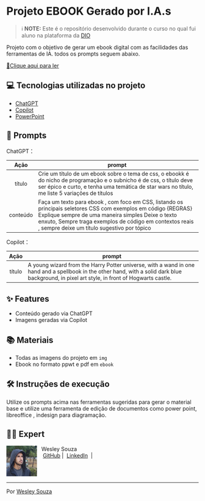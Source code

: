 # Projeto EBOOK Gerado por I.A.s


 > ℹ️ **NOTE:** Este é o repositório desenvolvido durante o curso no qual fui aluno na plataforma da [DIO](https://dio.me)

Projeto com o objetivo de gerar um ebook digital com as facilidades das ferramentas de IA. todos os prompts
seguem abaixo.

<a href="https://github.com/Wesleyrsouza/ebook-java/blob/main/O%20Enigma%20de%20Java%20e%20O%20Pr%C3%ADncipe%20Programador.pdf" title="View PDF now"> 📕Clique aqui para ler</a>

## 💻 Tecnologias utilizadas no projeto

- [ChatGPT](https://chat.openai.com/) 
- [Copilot](https://copilot.microsoft.com/)
- [PowerPoint](https://www.microsoft.com/en/microsoft-365/powerpoint)

## 🧠 Prompts


ChatGPT：

|   Ação   | prompt                                                                                                                                                                                                                                                                         |
| :------: | ------------------------------------------------------------------------------------------------------------------------------------------------------------------------------------------------------------------------------------------------------------------------------ |
|  título  | Crie um título de um ebook sobre o tema de css, o ebookk é do nicho de programação e o subnicho é de css, o título deve ser épico e curto, e tenha uma temática de star wars no título, me liste 5 variações de títulos                                                        |
| conteúdo | Faça um texto para ebook , com foco em CSS, listando os principais seletores CSS com exemplos em código {REGRAS} Explique sempre de uma maneira simples Deixe o texto enxuto, Sempre traga exemplos de código em contextos reais , sempre deixe um título sugestivo por tópico |


Copilot：

|  Ação  | prompt                                                                                 |
| :----: | -------------------------------------------------------------------------------------- |
| título | A young wizard from the Harry Potter universe, with a wand in one hand and a spellbook in the other hand, with a solid dark blue background, in pixel art style, in front of Hogwarts castle. |

## ✨ Features

- Conteúdo gerado via ChatGPT
- Imagens geradas via Copilot

## 📚 Materiais

- Todas as imagens  do projeto em `img`
- Ebook no formato ppwt e pdf em `ebook`

## 🛠️ Instruções de execução

Utilize os prompts acima nas ferramentas sugeridas para gerar o material base e utilize uma ferramenta de edição de documentos como power point, libreoffice , indesign para diagramação.

## 👨‍💻 Expert

<p>
    <img 
      align=left 
      margin=10 
      width=80 
      src="img/img01.jpeg"
    />
    <p>&nbsp&nbsp&nbspWesley Souza<br>
    &nbsp&nbsp&nbsp
    <a href="https://github.com/Wesleyrsouza">
    GitHub</a>&nbsp;|&nbsp;
    <a href="https://www.linkedin.com/in/wesley-souza-147405206/">LinkedIn</a>
&nbsp;|&nbsp;</p>
</p>
<br/><br/>
<p>

---

Por [Wesley Souza](https://github.com/Wesleyrsouza)
